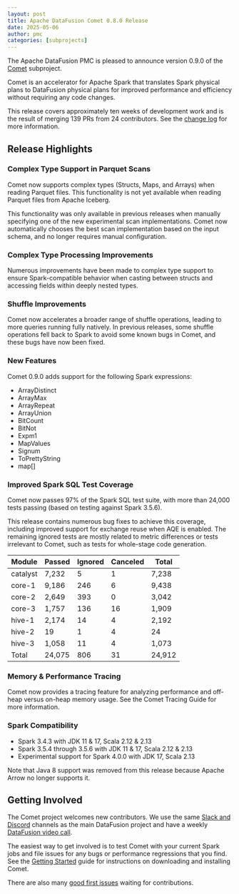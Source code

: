 ```yaml
---
layout: post
title: Apache DataFusion Comet 0.8.0 Release
date: 2025-05-06
author: pmc
categories: [subprojects]
---
```


<!--
{% comment %}
Licensed to the Apache Software Foundation (ASF) under one or more
contributor license agreements.  See the NOTICE file distributed with
this work for additional information regarding copyright ownership.
The ASF licenses this file to you under the Apache License, Version 2.0
(the "License"); you may not use this file except in compliance with
the License.  You may obtain a copy of the License at

http://www.apache.org/licenses/LICENSE-2.0

Unless required by applicable law or agreed to in writing, software
distributed under the License is distributed on an "AS IS" BASIS,
WITHOUT WARRANTIES OR CONDITIONS OF ANY KIND, either express or implied.
See the License for the specific language governing permissions and
limitations under the License.
{% endcomment %}
-->

The Apache DataFusion PMC is pleased to announce version 0.9.0 of the [Comet](https://datafusion.apache.org/comet/) subproject.

Comet is an accelerator for Apache Spark that translates Spark physical plans to DataFusion physical plans for
improved performance and efficiency without requiring any code changes.

This release covers approximately ten weeks of development work and is the result of merging 139 PRs from 24
contributors. See the [change log] for more information.

[change log]: https://github.com/apache/datafusion-comet/blob/main/dev/changelog/0.9.0.md

## Release Highlights

### Complex Type Support in Parquet Scans

Comet now supports complex types (Structs, Maps, and Arrays) when reading Parquet files. This functionality is not
yet available when reading Parquet files from Apache Iceberg.

This functionality was only available in previous releases when manually specifying one of the new experimental
scan implementations. Comet now automatically chooses the best scan implementation based on the input schema, and no
longer requires manual configuration.

### Complex Type Processing Improvements

Numerous improvements have been made to complex type support to ensure Spark-compatible behavior when casting between
structs and accessing fields within deeply nested types.

### Shuffle Improvements

Comet now accelerates a broader range of shuffle operations, leading to more queries running fully natively. In
previous releases, some shuffle operations fell back to Spark to avoid some known bugs in Comet, and these bugs have
now been fixed.

### New Features

Comet 0.9.0 adds support for the following Spark expressions:

- ArrayDistinct
- ArrayMax
- ArrayRepeat
- ArrayUnion
- BitCount
- BitNot
- Expm1
- MapValues
- Signum
- ToPrettyString
- map[]

### Improved Spark SQL Test Coverage

Comet now passes 97% of the Spark SQL test suite, with more than 24,000 tests passing (based on testing against
Spark 3.5.6).

This release contains numerous bug fixes to achieve this coverage, including improved support for exchange reuse
when AQE is enabled. The remaining ignored tests are mostly related to metric differences or tests irrelevant to
Comet, such as tests for whole-stage code generation.

| Module   | Passed | Ignored | Canceled | Total  |
| -------- | ------ | ------- | -------- | ------ |
| catalyst | 7,232  | 5       | 1        | 7,238  |
| core-1   | 9,186  | 246     | 6        | 9,438  |
| core-2   | 2,649  | 393     | 0        | 3,042  |
| core-3   | 1,757  | 136     | 16       | 1,909  |
| hive-1   | 2,174  | 14      | 4        | 2,192  |
| hive-2   | 19     | 1       | 4        | 24     |
| hive-3   | 1,058  | 11      | 4        | 1,073  |
| Total    | 24,075 | 806     | 31       | 24,912 |

### Memory & Performance Tracing

Comet now provides a tracing feature for analyzing performance and off-heap versus on-heap memory usage. See the
Comet Tracing Guide for more information.

### Spark Compatibility

- Spark 3.4.3 with JDK 11 & 17, Scala 2.12 & 2.13
- Spark 3.5.4 through 3.5.6 with JDK 11 & 17, Scala 2.12 & 2.13
- Experimental support for Spark 4.0.0 with JDK 17, Scala 2.13

Note that Java 8 support was removed from this release because Apache Arrow no longer supports it.

## Getting Involved

The Comet project welcomes new contributors. We use the same [Slack and Discord] channels as the main DataFusion
project and have a weekly [DataFusion video call].

[Slack and Discord]: https://datafusion.apache.org/contributor-guide/communication.html#slack-and-discord
[DataFusion video call]: https://docs.google.com/document/d/1NBpkIAuU7O9h8Br5CbFksDhX-L9TyO9wmGLPMe0Plc8/edit?usp=sharing

The easiest way to get involved is to test Comet with your current Spark jobs and file issues for any bugs or
performance regressions that you find. See the [Getting Started] guide for instructions on downloading and installing
Comet.

[Getting Started]: https://datafusion.apache.org/comet/user-guide/installation.html

There are also many [good first issues] waiting for contributions.

[good first issues]: https://github.com/apache/datafusion-comet/contribute
